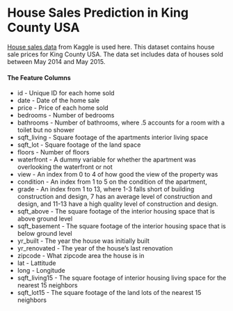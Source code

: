 # House Sales Prediction in King County USA
[House sales data](https://www.kaggle.com/harlfoxem/housesalesprediction) from Kaggle is used here. This dataset contains house sale prices for King County USA. The data set includes data of houses sold between May 2014 and May 2015.

#### The Feature Columns
    
* id - Unique ID for each home sold
* date - Date of the home sale
* price - Price of each home sold
* bedrooms - Number of bedrooms
* bathrooms - Number of bathrooms, where .5 accounts for a room with a toilet but no shower
* sqft_living - Square footage of the apartments interior living space
* sqft_lot - Square footage of the land space
* floors - Number of floors
* waterfront - A dummy variable for whether the apartment was overlooking the waterfront or not
* view - An index from 0 to 4 of how good the view of the property was
* condition - An index from 1 to 5 on the condition of the apartment,
* grade - An index from 1 to 13, where 1-3 falls short of building construction and design, 7 has an average level of construction and design, and 11-13 have a high quality level of construction and design.
* sqft_above - The square footage of the interior housing space that is above ground level
* sqft_basement - The square footage of the interior housing space that is below ground level
* yr_built - The year the house was initially built
* yr_renovated - The year of the house’s last renovation
* zipcode - What zipcode area the house is in
* lat - Lattitude
* long - Longitude
* sqft_living15 - The square footage of interior housing living space for the nearest 15 neighbors
* sqft_lot15 - The square footage of the land lots of the nearest 15 neighbors
